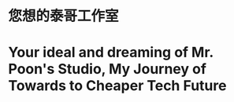 # 您想的泰哥工作室
# Your ideal and dreaming of Mr. Poon's Studio, My Journey of Towards to Cheaper Tech Future
